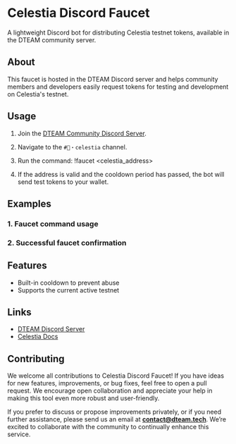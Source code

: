 # Celestia Discord Faucet

A lightweight Discord bot for distributing Celestia testnet tokens, available in the DTEAM community server.

## About

This faucet is hosted in the DTEAM Discord server and helps community members and developers easily request tokens for testing and development on Celestia's testnet.

## Usage

1. Join the [DTEAM Community Discord Server](https://discord.gg/BCeXe63Mm8).

2. Navigate to the `#🚰・celestia` channel.

3. Run the command: !faucet <celestia_address>

4. If the address is valid and the cooldown period has passed, the bot will send test tokens to your wallet.

## Examples

### 1. Faucet command usage


### 2. Successful faucet confirmation


## Features

- Built-in cooldown to prevent abuse
- Supports the current active testnet

## Links

- [DTEAM Discord Server](https://discord.gg/BCeXe63Mm8)
- [Celestia Docs](https://docs.celestia.org/)

## Contributing

We welcome all contributions to Celestia Discord Faucet! If you have ideas for new features, improvements, or bug fixes, feel free to open a pull request. We encourage open collaboration and appreciate your help in making this tool even more robust and user-friendly.

If you prefer to discuss or propose improvements privately, or if you need further assistance, please send us an email at **contact@dteam.tech**. We’re excited to collaborate with the community to continually enhance this service.

